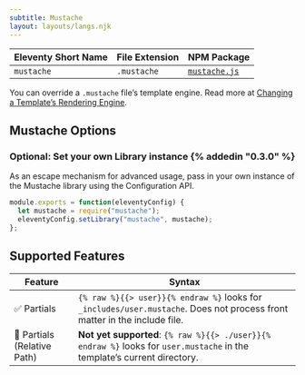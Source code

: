 ```yaml
---
subtitle: Mustache
layout: layouts/langs.njk
---
```

| Eleventy Short Name | File Extension | NPM Package                                           |
| ------------------- | -------------- | ----------------------------------------------------- |
| `mustache`          | `.mustache`    | [`mustache.js`](https://github.com/janl/mustache.js/) |

You can override a `.mustache` file’s template engine. Read more at [Changing a Template’s Rendering Engine](/docs/languages/).

## Mustache Options

### Optional: Set your own Library instance {% addedin "0.3.0" %}

As an escape mechanism for advanced usage, pass in your own instance of the Mustache library using the Configuration API.

```js
module.exports = function(eleventyConfig) {
  let mustache = require("mustache");
  eleventyConfig.setLibrary("mustache", mustache);
};
```

## Supported Features

| Feature     | Syntax                                           |
| ----------- | ------------------------------------------------ |
| ✅ Partials | `{% raw %}{{> user}}{% endraw %}` looks for `_includes/user.mustache`. Does not process front matter in the include file. |
| 🚫 Partials (Relative Path)                                                                  | **Not yet supported**: `{% raw %}{{> ./user}}{% endraw %}` looks for `user.mustache` in the template’s current directory.                                                                                             |

